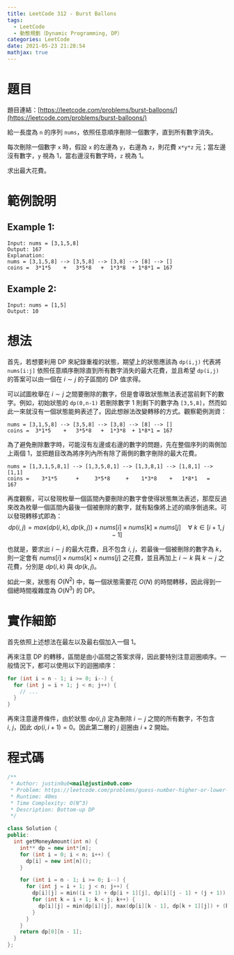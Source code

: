 ```yaml
---
title: LeetCode 312 - Burst Ballons
tags:
  - LeetCode
  - 動態規劃（Dynamic Programming, DP）
categories: LeetCode
date: 2021-05-23 21:28:54
mathjax: true
---
```


# 題目
題目連結：[https://leetcode.com/problems/burst-balloons/](https://leetcode.com/problems/burst-balloons/)

給一長度為 `n` 的序列 `nums`，依照任意順序刪除一個數字，直到所有數字消失。

每次刪除一個數字 `x` 時，假設 `x` 的左邊為 `y`，右邊為 `z`，則花費 `x*y*z` 元；當左邊沒有數字，`y` 視為 1，當右邊沒有數字時，`z` 視為 1。

求出最大花費。

# 範例說明

## Example 1:

```
Input: nums = [3,1,5,8]
Output: 167
Explanation:
nums = [3,1,5,8] --> [3,5,8] --> [3,8] --> [8] --> []
coins =  3*1*5    +   3*5*8   +  1*3*8  + 1*8*1 = 167
```

<!-- More -->

## Example 2:

```
Input: nums = [1,5]
Output: 10
```

# 想法

首先，若想要利用 DP 來紀錄重複的狀態，期望上的狀態應該為 `dp(i,j)` 代表將 `nums[i:j]` 依照任意順序刪除直到所有數字消失的最大花費，並且希望 `dp(i,j)` 的答案可以由一個在 $i\sim j$ 的子區間的 DP 值求得。

可以試圖枚舉在 $i\sim j$ 之間要刪除的數字，但是會導致狀態無法表述當前剩下的數字。例如，初始狀態的 `dp(0,n-1)` 若刪除數字 1 則剩下的數字為 `[3,5,8]`，然而如此一來就沒有一個狀態能夠表述了。因此想辦法改變轉移的方式。觀察範例測資：
```
nums = [3,1,5,8] --> [3,5,8] --> [3,8] --> [8] --> []
coins =  3*1*5    +   3*5*8   +  1*3*8  + 1*8*1 = 167
```
為了避免刪除數字時，可能沒有左邊或右邊的數字的問題，先在整個序列的兩側加上兩個 1，並把題目改為將序列內所有除了兩側的數字刪除的最大花費。
```
nums = [1,3,1,5,8,1] --> [1,3,5,8,1] --> [1,3,8,1] --> [1,8,1] --> [1,1]
coins =    3*1*5      +     3*5*8     +    1*3*8    +   1*8*1   =   167
```
再度觀察，可以發現枚舉一個區間內要刪除的數字會使得狀態無法表述，那麼反過來改為枚舉一個區間內最後一個被刪除的數字，就有點像將上述的順序倒過來。可以發現轉移式即為：
$$dp(i,j)=max\big(dp(i,k), dp(k,j)\big)+nums[i]\times nums[k]\times nums[j]\quad\forall\ k\in[i+1,j-1]$$

也就是，要求出 $i\sim j$ 的最大花費，且不包含 $i,\ j$，若最後一個被刪除的數字為 $k$，則一定會有 $nums[i]\times nums[k] \times nums[j]$ 之花費，並且再加上 $i\sim k$ 與 $k\sim j$ 之花費，分別是 $dp(i,k)$ 與 $dp(k,j)$。

如此一來，狀態有 $O(N^2)$ 中，每一個狀態需要花 $O(N)$ 的時間轉移，因此得到一個總時間複雜度為 $O(N^3)$ 的 DP。

# 實作細節

首先依照上述想法在最左以及最右個加入一個 1。

再來注意 DP 的轉移，區間是由小區間之答案求得，因此要特別注意迴圈順序。一般情況下，都可以使用以下的迴圈順序：

```cpp
for (int i = n - 1; i >= 0; i--) {
  for (int j = i + 1; j < n; j++) {
    // ...
  }
}
```

再來注意邊界條件，由於狀態 $dp(i,j)$ 定為刪除 $i\sim j$ 之間的所有數字，不包含 $i,\ j$，因此 $dp(i,i+1)=0$。因此第二層的 $j$ 迴圈由 $i+2$ 開始。

# 程式碼

```cpp
/**
 * Author: justin0u0<mail@justin0u0.com>
 * Problem: https://leetcode.com/problems/guess-number-higher-or-lower-ii/
 * Runtime: 40ms
 * Time Complexity: O(N^3)
 * Description: Bottom-up DP
 */

class Solution {
public:
  int getMoneyAmount(int n) {
    int** dp = new int*[n];
    for (int i = 0; i < n; i++) {
      dp[i] = new int[n]();
    }

    for (int i = n - 1; i >= 0; i--) {
      for (int j = i + 1; j < n; j++) {
        dp[i][j] = min((i + 1) + dp[i + 1][j], dp[i][j - 1] + (j + 1));
        for (int k = i + 1; k < j; k++) {
          dp[i][j] = min(dp[i][j], max(dp[i][k - 1], dp[k + 1][j]) + (k + 1));
        }
      }
    }
    return dp[0][n - 1];
  }
};
```
